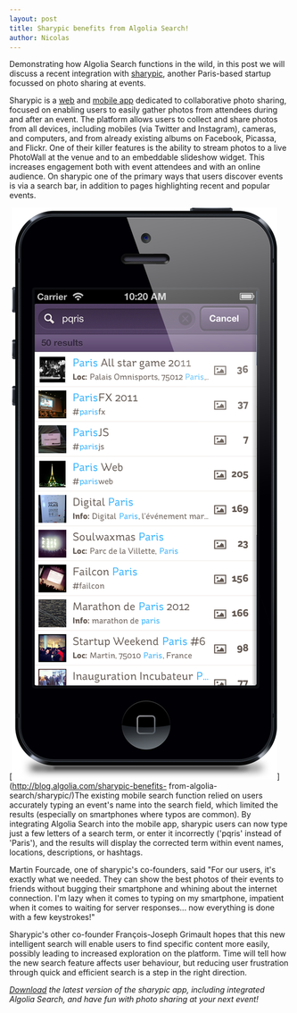 ```yaml
---
layout: post
title: Sharypic benefits from Algolia Search!
author: Nicolas
---
```


Demonstrating how Algolia Search functions in the wild, in this post we will
discuss a recent integration with [sharypic][1], another
Paris-based startup focussed on photo sharing at events.

Sharypic is a [web][2] and [mobile
app][3] dedicated to collaborative photo sharing, focused on
enabling users to easily gather photos from attendees during and after an
event. The platform allows users to collect and share photos from all devices,
including mobiles (via Twitter and Instagram), cameras, and computers, and
from already existing albums on Facebook, Picassa, and Flickr. One of their
killer features is the ability to stream photos to a live PhotoWall at the
venue and to an embeddable slideshow widget. This increases engagement both
with event attendees and with an online audience. On sharypic one of the
primary ways that users discover events is via a search bar, in addition to
pages highlighting recent and popular events.

  
[![Sharypic][4]](http://blog.algolia.com/sharypic-benefits-
from-algolia-search/sharypic/)The existing mobile search function relied on
users accurately typing an event's name into the search field, which limited
the results (especially on smartphones where typos are common). By integrating
Algolia Search into the mobile app, sharypic users can now type just a few
letters of a search term, or enter it incorrectly ('pqris' instead of
'Paris'), and the results will display the corrected term within event names,
locations, descriptions, or hashtags.

Martin Fourcade, one of sharypic's co-founders, said "For our users, it's
exactly what we needed. They can show the best photos of their events to
friends without bugging their smartphone and whining about the internet
connection. I'm lazy when it comes to typing on my smartphone, impatient when
it comes to waiting for server responses... now everything is done with a few
keystrokes!"

Sharypic's other co-founder François-Joseph Grimault hopes that this new
intelligent search will enable users to find specific content more easily,
possibly leading to increased exploration on the platform. Time will tell how
the new search feature affects user behaviour, but reducing user frustration
through quick and efficient search is a step in the right direction.

_[Download][5] the latest version of the sharypic app, including
integrated Algolia Search, and have fun with photo sharing at your next
event!_


[1]: http://sharypic.com
[2]: http://www.sharypic.com/
[3]: https://itunes.apple.com/us/app/sharypic-event-photo-sharing/id490922939?mt=8
[4]: /assets/Sharypic.png
[5]: https://itunes.apple.com/us/app/sharypic-event-photo-sharing/id490922939?mt=8
